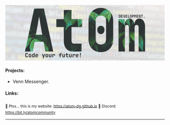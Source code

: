 ![banner](https://github.com/atom-dg/.github/blob/main/__banner__.png) 

#### Projects:
 * Venn Messenger.

#### Links:
<sub>🤫 Ptss... this is my website: https://atom-dg.github.io</sub>
<sub>📢 Discord: https://bit.ly/atomcommunity</sub>

---
